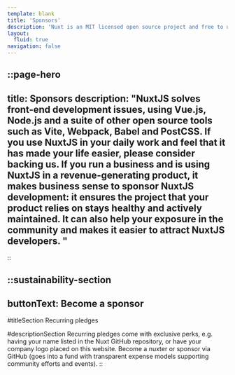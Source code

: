 ```yaml
---
template: blank
title: 'Sponsors'
description: 'Nuxt is an MIT licensed open source project and free to use. However, the maintenance effort is not sustainable without proper financial backing.'
layout:
  fluid: true
navigation: false
---
```


::page-hero
---
title: Sponsors
description: "NuxtJS solves front-end development issues, using Vue.js, Node.js and a suite of other open source tools such as Vite, Webpack, Babel and PostCSS.
If you use NuxtJS in your daily work and feel that it has made your life easier, please consider backing us.
If you run a business and is using NuxtJS in a revenue-generating product, it makes business sense to sponsor NuxtJS development: it ensures the project that your product relies on stays healthy and actively maintained. It can also help your exposure in the community and makes it easier to attract NuxtJS developers.
"
---
::

::sustainability-section
---
buttonText: Become a sponsor
---

#titleSection
Recurring pledges

#descriptionSection
Recurring pledges come with exclusive perks, e.g. having your name listed in the Nuxt GitHub repository, or have your company logo placed on this website. Become a nuxter or sponsor via GitHub (goes into a fund with transparent expense models supporting community efforts and events).
::
